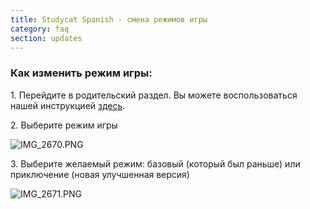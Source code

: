 ```yaml
---
title: Studycat Spanish - смена режимов игры
category: faq
section: updates
---
```

 


### **Как изменить режим игры:**


1\. Перейдите в родительский раздел. Вы можете воспользоваться нашей инструкцией [здесь](https://help.studycat.com/hc/en-us/articles/34518228622105/preview/eyJhbGciOiJIUzI1NiJ9.eyJpZCI6MzQ1MTgyMjg2MjIxMDUsImV4cCI6MTcyMDQxMDgxN30.7hW1u2Miesjcs2XqDuBHBNv7tBPGmmhqN4EJUGeGWJE).


2\. Выберите режим игры


  
![IMG_2670.PNG](https://help.studycat.com/hc/article_attachments/34771475427225)


3\. Выберите желаемый режим: базовый (который был раньше) или приключение (новая улучшенная версия)


 


![IMG_2671.PNG](https://help.studycat.com/hc/article_attachments/34771498307353)
